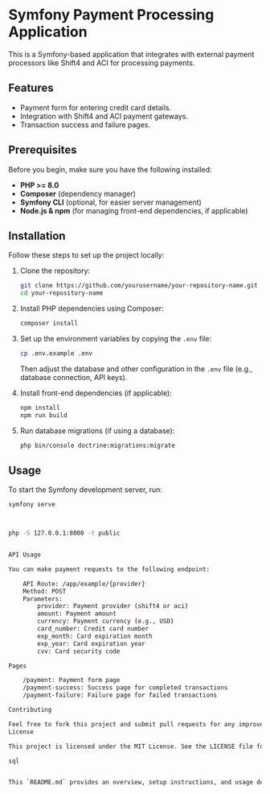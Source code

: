 # Symfony Payment Processing Application

This is a Symfony-based application that integrates with external payment processors like Shift4 and ACI for processing payments.

## Features

- Payment form for entering credit card details.
- Integration with Shift4 and ACI payment gateways.
- Transaction success and failure pages.

## Prerequisites

Before you begin, make sure you have the following installed:

- **PHP >= 8.0**
- **Composer** (dependency manager)
- **Symfony CLI** (optional, for easier server management)
- **Node.js & npm** (for managing front-end dependencies, if applicable)

## Installation

Follow these steps to set up the project locally:

1. Clone the repository:

    ```bash
    git clone https://github.com/yourusername/your-repository-name.git
    cd your-repository-name
    ```

2. Install PHP dependencies using Composer:

    ```bash
    composer install
    ```

3. Set up the environment variables by copying the `.env` file:

    ```bash
    cp .env.example .env
    ```

   Then adjust the database and other configuration in the `.env` file (e.g., database connection, API keys).

4. Install front-end dependencies (if applicable):

    ```bash
    npm install
    npm run build
    ```

5. Run database migrations (if using a database):

    ```bash
    php bin/console doctrine:migrations:migrate
    ```

## Usage

To start the Symfony development server, run:

```bash
symfony serve



php -S 127.0.0.1:8000 -t public


API Usage

You can make payment requests to the following endpoint:

    API Route: /app/example/{provider}
    Method: POST
    Parameters:
        provider: Payment provider (shift4 or aci)
        amount: Payment amount
        currency: Payment currency (e.g., USD)
        card_number: Credit card number
        exp_month: Card expiration month
        exp_year: Card expiration year
        cvv: Card security code

Pages

    /payment: Payment form page
    /payment-success: Success page for completed transactions
    /payment-failure: Failure page for failed transactions

Contributing

Feel free to fork this project and submit pull requests for any improvements or fixes.
License

This project is licensed under the MIT License. See the LICENSE file for details.

sql


This `README.md` provides an overview, setup instructions, and usage details. You can adju
